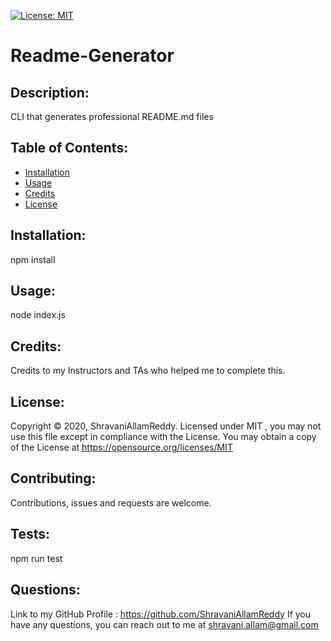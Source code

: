 [![License: MIT](https://img.shields.io/badge/License-MIT-blue.svg)](https://opensource.org/licenses/MIT)
  
  
# Readme-Generator
  
## Description:
  
  CLI that generates professional README.md files
  

## Table of Contents:
  
* [Installation](#installation)
* [Usage](#usage)
* [Credits](#credits)
* [License](#license)

  
## Installation:
  
  npm install

## Usage:
  
  node index.js
  
## Credits:
  
  Credits to my Instructors and TAs who helped me to complete this.
  
## License:
  
  Copyright © 2020, ShravaniAllamReddy. 
  Licensed under MIT , you may not use this file except in compliance with the License.
  You may obtain a copy of the License at https://opensource.org/licenses/MIT


## Contributing:
   
  Contributions, issues and requests are welcome.
  
## Tests:
  
  npm run test
    
    
## Questions:
  
  Link to my GitHub Profile : https://github.com/ShravaniAllamReddy
  If you have any questions, you can reach out to me at shravani.allam@gmail.com 
